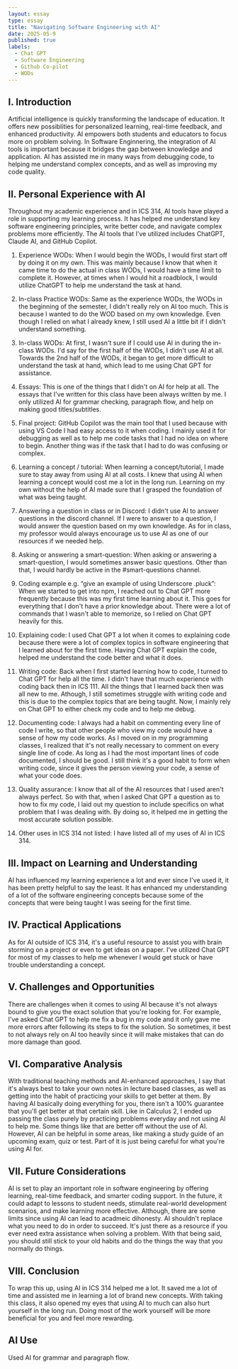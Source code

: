 ```yaml
---
layout: essay
type: essay
title: "Navigating Software Engineering with AI"
date: 2025-05-9
published: true
labels:
  - Chat GPT
  - Software Engineering
  - Github Co-pilot
  - WODs
---
```



## I. Introduction

Artificial intelligence is quickly transforming the landscape of education. It offers new possiblities for personalized learning, real-time feedback, and enhanced productivity. AI empowers both students and educators to focus more on problem solving. In Software Enginnering, the integration of AI tools is important because it bridges the gap between knowledge and application. AI has assisted me in many ways from debugging code, to helping me understand complex concepts, and as well as improving my code quality.

## II. Personal Experience with AI

Throughout my academic experience and in ICS 314, AI tools have played a role in supporting my learning process. It has helped me understand key software engineering principles, write better code, and navigate complex problems more efficiently. The AI tools that I've utilized includes ChatGPT, Claude AI, and GitHub Copilot.

  1. Experience WODs: When I would begin the WODs, I would first start off by doing it on my own. This was mainly because I know that when it came time to do the actual in class WODs, I would have a time limit to complete it. However, at times when I would hit a roadblock, I would utilize ChatGPT to help me understand the task at hand. 
     
  2. In-class Practice WODs: Same as the experience WODs, the WODs in the beginning of the semester, I didn't really rely on AI too much. This is because I wanted to do the WOD based on my own knowledge. Even though I relied on what I already knew, I still used AI a little bit if I didn't understand something.

  3. In-class WODs: At first, I wasn't sure if I could use AI in during the in-class WODs. I'd say for the first half of the WODs, I didn't use AI at all. Towards the 2nd half of the WODs, it began to get more difficult to understand the task at hand, which lead to me using Chat GPT for assistance.

  4. Essays: This is one of the things that I didn't on AI for help at all. The essays that I've written for this class have been always written by me. I only utilized AI for grammar checking, paragraph flow, and help on making good titles/subtitles.

  5. Final project: GitHub Copilot was the main tool that I used because with using VS Code I had easy access to it when coding. I mainly used it for debugging as well as to help me code tasks that I had no idea on where to begin. Another thing was if the task that I had to do was confusing or complex.

  6. Learning a concept / tutorial: When learning a concept/tutorial, I made sure to stay away from using AI at all costs. I knew that using AI when learning a concept would cost me a lot in the long run. Learning on my own without the help of AI made sure that I grasped the foundation of what was being taught.

  7. Answering a question in class or in Discord: I didn't use AI to answer questions in the discord channel. If I were to answer to a question, I would answer the question based on my own knowledge. As for in class, my professor would always encourage us to use AI as one of our resources if we needed help.

  8. Asking or answering a smart-question: When asking or answering a smart-question, I would sometimes answer basic questions. Other than that, I would hardly be active in the #smart-questions channel.

  9. Coding example e.g. “give an example of using Underscore .pluck”: When we started to get into npm, I reached out to Chat GPT more frequently because this was my first time learning about it. This goes for everything that I don't have a prior knowledge about. There were a lot of commands that I wasn't able to memorize, so I relied on Chat GPT heavily for this.

  10. Explaining code: I used Chat GPT a lot when it comes to explaining code because there were a lot of complex topics in software engineering that I learned about for the first time. Having Chat GPT explain the code, helped me understand the code better and what it does.

  11. Writing code: Back when I first started learning how to code, I turned to Chat GPT for help all the time. I didn't have that much experience with coding back then in ICS 111. All the things that I learned back then was all new to me. Athough, I still sometimes struggle with writing code and this is due to the complex topics that are being taught. Now, I mainly rely on Chat GPT to either check my code and to help me debug.

  12. Documenting code: I always had a habit on commenting every line of code I write, so that other people who view my code would have a sense of how my code works. As I moved on in my programming classes, I realized that it's not really necessary to comment on every single line of code. As long as I had the most important lines of code documented, I should be good. I still think it's a good habit to form when writing code, since it gives the person viewing your code, a sense of what your code does.

  13. Quality assurance:
      I know that all of the AI resources that I used aren't always perfect. So with that, when I asked Chat GPT a question as to how to fix my code, I laid out my question to include specifics on what problem that I was dealing with. By doing so, it helped me in getting the most accurate solution possible.

  15. Other uses in ICS 314 not listed: I have listed all of my uses of AI in ICS 314.

## III. Impact on Learning and Understanding

AI has influenced my learning experience a lot and ever since I've used it, it has been pretty helpful to say the least. It has enhanced my understanding of a lot of the software engineering concepts because some of the concepts that were being taught I was seeing for the first time.

## IV. Practical Applications

As for AI outside of ICS 314, it's a useful resource to assist you with brain storming on a project or even to get ideas on a paper. I've utilized Chat GPT for most of my classes to help me whenever I would get stuck or have trouble understanding a concept. 

## V. Challenges and Opportunities

There are challenges when it comes to using AI because it's not always bound to give you the exact solution that you're looking for. For example, I've asked Chat GPT to help me fix a bug in my code and it only gave me more errors after following its steps to fix the solution. So sometimes, it best to not always rely on AI too heavily since it will make mistakes that can do more damage than good.

## VI. Comparative Analysis

With traditional teaching methods and AI-enhanced approaches, I say that it's always best to take your own notes in lecture based classes, as well as getting into the habit of practicing your skills to get better at them. By having AI basically doing everything for you, there isn't a 100% guarantee that you'll get better at that certain skill. Like in Calculus 2, I ended up passing the class purely by practicing problems everyday and not using AI to help me. Some things like that are better off without the use of AI. However, AI can be helpful in some areas, like making a study guide of an upcoming exam, quiz or test. Part of it is just being careful for what you're using AI for.

## VII. Future Considerations

AI is set to play an important role in software engineering by offering learning, real-time feedback, and smarter coding support. In the future, it could adapt to lessons to student needs, stimulate real-world development scenarios, and make learning more effective. Although, there are some limits since using AI can lead to acadmeic dihonesty. AI shouldn't replace what you need to do in order to succeed. It's just there as a resource if you ever need extra assistance when solving a problem. With that being said, you should still stick to your old habits and do the things the way that you normally do things.

## VIII. Conclusion

To wrap this up, using AI in ICS 314 helped me a lot. It saved me a lot of time and assisted me in learning a lot of brand new concepts. With taking this class, it also opened my eyes that using AI to much can also hurt yourself in the long run. Doing most of the work yourself will be more beneficial for you and feel more rewarding.

## AI Use

Used AI for grammar and paragraph flow.
 

